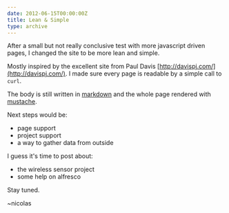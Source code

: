 ```yaml
---
date: 2012-06-15T00:00:00Z
title: Lean & Simple
type: archive
---
```


After a small but not really conclusive test with more javascript driven pages, I changed the site to be more lean and simple.

Mostly inspired by the excellent site from Paul Davis [http://davispj.com/](http://davispj.com/). I made sure every page is readable by a simple call to `curl`.

The body is still written in [markdown](http://daringfireball.net/projects/markdown/) and the whole page rendered with [mustache](http://mustache.github.com/).

Next steps would be:

+ page support
+ project support
+ a way to gather data from outside

I guess it's time to post about:

+ the wireless sensor project
+ some help on alfresco

Stay tuned.

~nicolas